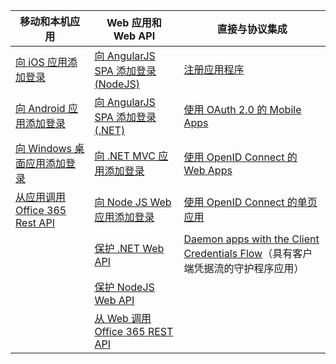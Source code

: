 | 移动和本机应用 | Web 应用和 Web API | 直接与协议集成 |
| ----------------------- | ------------------------------- | --------------------- |
| [向 iOS 应用添加登录](/documentation/articles/active-directory-v2-devquickstarts-ios/) | [向 AngularJS SPA 添加登录 (NodeJS)](/documentation/articles/active-directory-v2-devquickstarts-angular-node/) | [注册应用程序](/documentation/articles/active-directory-v2-app-registration/) |
| [向 Android 应用添加登录](/documentation/articles/active-directory-v2-devquickstarts-android/) | [向 AngularJS SPA 添加登录 (.NET)](/documentation/articles/active-directory-v2-devquickstarts-angular-dotnet/) | [使用 OAuth 2.0 的 Mobile Apps](/documentation/articles/active-directory-v2-protocols-oauth-code/) |
| [向 Windows 桌面应用添加登录](/documentation/articles/active-directory-v2-devquickstarts-wpf/) | [向 .NET MVC 应用添加登录](/documentation/articles/active-directory-v2-devquickstarts-dotnet-web/) | [使用 OpenID Connect 的 Web Apps](/documentation/articles/active-directory-v2-protocols-oidc/) |
| [从应用调用 Office 365 Rest API](https://msdn.microsoft.com/office/office365/howto/authenticate-Office-365-APIs-using-v2) | [向 Node JS Web 应用添加登录](/documentation/articles/active-directory-v2-devquickstarts-node-web/) | [使用 OpenID Connect 的单页应用](/documentation/articles/active-directory-v2-protocols-implicit/)
| | [保护 .NET Web API](/documentation/articles/active-directory-v2-devquickstarts-dotnet-api) | [Daemon apps with the Client Credentials Flow](/documentation/articles/active-directory-v2-protocols-oauth-client-creds)（具有客户端凭据流的守护程序应用） |
| | [保护 NodeJS Web API](/documentation/articles/active-directory-v2-devquickstarts-node-api/) |
| | [从 Web 调用 Office 365 REST API](https://msdn.microsoft.com/office/office365/howto/authenticate-Office-365-APIs-using-v2) |

<!---HONumber=Mooncake_1024_2016-->